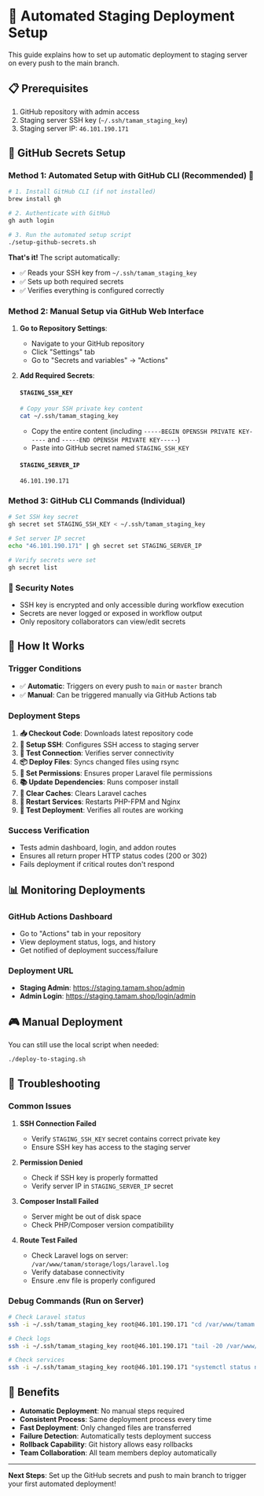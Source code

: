 # 🚀 Automated Staging Deployment Setup

This guide explains how to set up automatic deployment to staging server on every push to the main branch.

## 📋 Prerequisites

1. GitHub repository with admin access
2. Staging server SSH key (`~/.ssh/tamam_staging_key`)
3. Staging server IP: `46.101.190.171`

## 🔧 GitHub Secrets Setup

### Method 1: Automated Setup with GitHub CLI (Recommended) 🚀

```bash
# 1. Install GitHub CLI (if not installed)
brew install gh

# 2. Authenticate with GitHub
gh auth login

# 3. Run the automated setup script
./setup-github-secrets.sh
```

**That's it!** The script automatically:
- ✅ Reads your SSH key from `~/.ssh/tamam_staging_key`
- ✅ Sets up both required secrets
- ✅ Verifies everything is configured correctly

### Method 2: Manual Setup via GitHub Web Interface

1. **Go to Repository Settings**:
   - Navigate to your GitHub repository
   - Click "Settings" tab
   - Go to "Secrets and variables" → "Actions"

2. **Add Required Secrets**:

   #### `STAGING_SSH_KEY`
   ```bash
   # Copy your SSH private key content
   cat ~/.ssh/tamam_staging_key
   ```
   - Copy the entire content (including `-----BEGIN OPENSSH PRIVATE KEY-----` and `-----END OPENSSH PRIVATE KEY-----`)
   - Paste into GitHub secret named `STAGING_SSH_KEY`

   #### `STAGING_SERVER_IP`
   ```
   46.101.190.171
   ```

### Method 3: GitHub CLI Commands (Individual)

```bash
# Set SSH key secret
gh secret set STAGING_SSH_KEY < ~/.ssh/tamam_staging_key

# Set server IP secret
echo "46.101.190.171" | gh secret set STAGING_SERVER_IP

# Verify secrets were set
gh secret list
```

### 🔐 Security Notes

- SSH key is encrypted and only accessible during workflow execution
- Secrets are never logged or exposed in workflow output
- Only repository collaborators can view/edit secrets

## 🎯 How It Works

### Trigger Conditions
- ✅ **Automatic**: Triggers on every push to `main` or `master` branch
- ✅ **Manual**: Can be triggered manually via GitHub Actions tab

### Deployment Steps
1. **📥 Checkout Code**: Downloads latest repository code
2. **🔐 Setup SSH**: Configures SSH access to staging server
3. **🧪 Test Connection**: Verifies server connectivity
4. **📦 Deploy Files**: Syncs changed files using rsync
5. **🔧 Set Permissions**: Ensures proper Laravel file permissions
6. **📚 Update Dependencies**: Runs composer install
7. **🧹 Clear Caches**: Clears Laravel caches
8. **🔄 Restart Services**: Restarts PHP-FPM and Nginx
9. **🧪 Test Deployment**: Verifies all routes are working

### Success Verification
- Tests admin dashboard, login, and addon routes
- Ensures all return proper HTTP status codes (200 or 302)
- Fails deployment if critical routes don't respond

## 📊 Monitoring Deployments

### GitHub Actions Dashboard
- Go to "Actions" tab in your repository
- View deployment status, logs, and history
- Get notified of deployment success/failure

### Deployment URL
- **Staging Admin**: https://staging.tamam.shop/admin
- **Admin Login**: https://staging.tamam.shop/login/admin

## 🎮 Manual Deployment

You can still use the local script when needed:
```bash
./deploy-to-staging.sh
```

## 🚨 Troubleshooting

### Common Issues

1. **SSH Connection Failed**
   - Verify `STAGING_SSH_KEY` secret contains correct private key
   - Ensure SSH key has access to the staging server

2. **Permission Denied**
   - Check if SSH key is properly formatted
   - Verify server IP in `STAGING_SERVER_IP` secret

3. **Composer Install Failed**
   - Server might be out of disk space
   - Check PHP/Composer version compatibility

4. **Route Test Failed**
   - Check Laravel logs on server: `/var/www/tamam/storage/logs/laravel.log`
   - Verify database connectivity
   - Ensure .env file is properly configured

### Debug Commands (Run on Server)
```bash
# Check Laravel status
ssh -i ~/.ssh/tamam_staging_key root@46.101.190.171 "cd /var/www/tamam && php artisan route:list | head -5"

# Check logs
ssh -i ~/.ssh/tamam_staging_key root@46.101.190.171 "tail -20 /var/www/tamam/storage/logs/laravel.log"

# Check services
ssh -i ~/.ssh/tamam_staging_key root@46.101.190.171 "systemctl status nginx php8.3-fpm"
```

## 🎉 Benefits

- **Automatic Deployment**: No manual steps required
- **Consistent Process**: Same deployment process every time  
- **Fast Deployment**: Only changed files are transferred
- **Failure Detection**: Automatically tests deployment success
- **Rollback Capability**: Git history allows easy rollbacks
- **Team Collaboration**: All team members deploy automatically

---

**Next Steps**: Set up the GitHub secrets and push to main branch to trigger your first automated deployment!